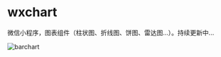 # wxchart
微信小程序，图表组件（柱状图、折线图、饼图、雷达图...）。持续更新中...



![barchart](https://github.com/ioneday/wxchart/blob/master/image/barchart.png)